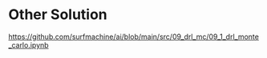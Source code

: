 # Other Solution
https://github.com/surfmachine/ai/blob/main/src/09_drl_mc/09_1_drl_monte_carlo.ipynb